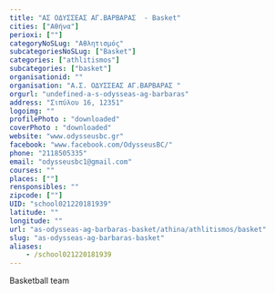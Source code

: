 ```yaml
---
title: "ΑΣ ΟΔΥΣΣΕΑΣ ΑΓ.ΒΑΡΒΑΡΑΣ  - Basket"
cities: ["Αθήνα"]
perioxi: [""]
categoryNoSLug: "Αθλητισμός"
subcategoriesNoSLug: ["Basket"]
categories: ["athlitismos"]
subcategories: ["basket"]
organisationid: ""
organisation: "Α.Σ. ΟΔΥΣΣΕΑΣ ΑΓ.ΒΑΡΒΑΡΑΣ "
orgurl: "undefined-a-s-odysseas-ag-barbaras"
address: "Σιπύλου 16, 12351"
logoimg: ""
profilePhoto : "downloaded"
coverPhoto : "downloaded"
website: "www.odysseusbc.gr"
facebook: "www.facebook.com/OdysseusBC/"
phone: "2118505335"
email: "odysseusbc1@gmail.com"
courses: ""
places: [""]
rensponsibles: ""
zipcode: [""]
UID: "school021220181939"
latitude: ""
longitude: ""
url: "as-odysseas-ag-barbaras-basket/athina/athlitismos/basket"
slug: "as-odysseas-ag-barbaras-basket"
aliases:
    - /school021220181939
---
```



Basketball team

